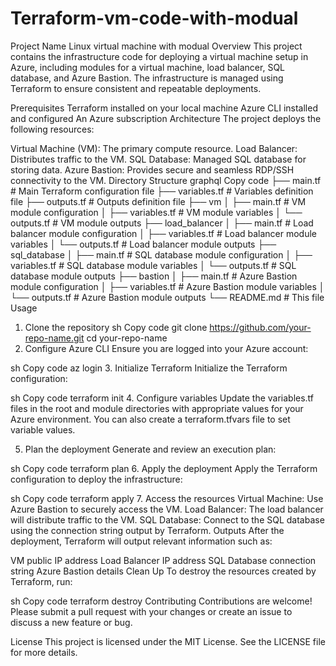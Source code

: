 # Terraform-vm-code-with-modual

Project Name  Linux virtual machine with modual 
Overview
This project contains the infrastructure code for deploying a virtual machine setup in Azure, including modules for a virtual machine, load balancer, SQL database, and Azure Bastion. The infrastructure is managed using Terraform to ensure consistent and repeatable deployments.

Prerequisites
Terraform installed on your local machine
Azure CLI installed and configured
An Azure subscription
Architecture
The project deploys the following resources:

Virtual Machine (VM): The primary compute resource.
Load Balancer: Distributes traffic to the VM.
SQL Database: Managed SQL database for storing data.
Azure Bastion: Provides secure and seamless RDP/SSH connectivity to the VM.
Directory Structure
graphql
Copy code
├── main.tf                   # Main Terraform configuration file
├── variables.tf              # Variables definition file
├── outputs.tf                # Outputs definition file
├── vm
│   ├── main.tf               # VM module configuration
│   ├── variables.tf          # VM module variables
│   └── outputs.tf            # VM module outputs
├── load_balancer
│   ├── main.tf               # Load balancer module configuration
│   ├── variables.tf          # Load balancer module variables
│   └── outputs.tf            # Load balancer module outputs
├── sql_database
│   ├── main.tf               # SQL database module configuration
│   ├── variables.tf          # SQL database module variables
│   └── outputs.tf            # SQL database module outputs
├── bastion
│   ├── main.tf               # Azure Bastion module configuration
│   ├── variables.tf          # Azure Bastion module variables
│   └── outputs.tf            # Azure Bastion module outputs
└── README.md                 # This file
Usage
1. Clone the repository
sh
Copy code
git clone https://github.com/your-repo-name.git
cd your-repo-name
2. Configure Azure CLI
Ensure you are logged into your Azure account:

sh
Copy code
az login
3. Initialize Terraform
Initialize the Terraform configuration:

sh
Copy code
terraform init
4. Configure variables
Update the variables.tf files in the root and module directories with appropriate values for your Azure environment. You can also create a terraform.tfvars file to set variable values.

5. Plan the deployment
Generate and review an execution plan:

sh
Copy code
terraform plan
6. Apply the deployment
Apply the Terraform configuration to deploy the infrastructure:

sh
Copy code
terraform apply
7. Access the resources
Virtual Machine: Use Azure Bastion to securely access the VM.
Load Balancer: The load balancer will distribute traffic to the VM.
SQL Database: Connect to the SQL database using the connection string output by Terraform.
Outputs
After the deployment, Terraform will output relevant information such as:

VM public IP address
Load Balancer IP address
SQL Database connection string
Azure Bastion details
Clean Up
To destroy the resources created by Terraform, run:

sh
Copy code
terraform destroy
Contributing
Contributions are welcome! Please submit a pull request with your changes or create an issue to discuss a new feature or bug.

License
This project is licensed under the MIT License. See the LICENSE file for more details.

